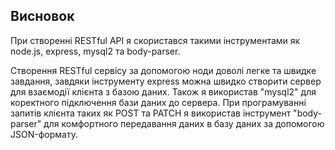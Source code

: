 ## Висновок

При створенні RESTful API я скористався такими інструментами як node.js, express, mysql2 та body-parser.

Створення RESTful сервісу за допомогою ноди доволі легке та швидке завдання, завдяки інструменту express можна швидко створити сервер для взаємодії клієнта з базою даних. Також я використав "mysql2" для коректного підключення бази даних до сервера. При програмуванні запитів клієнта таких як POST та PATCH я використав інструмент "body-parser" для комфортного передавання даних в базу даних за допомогою JSON-формату.